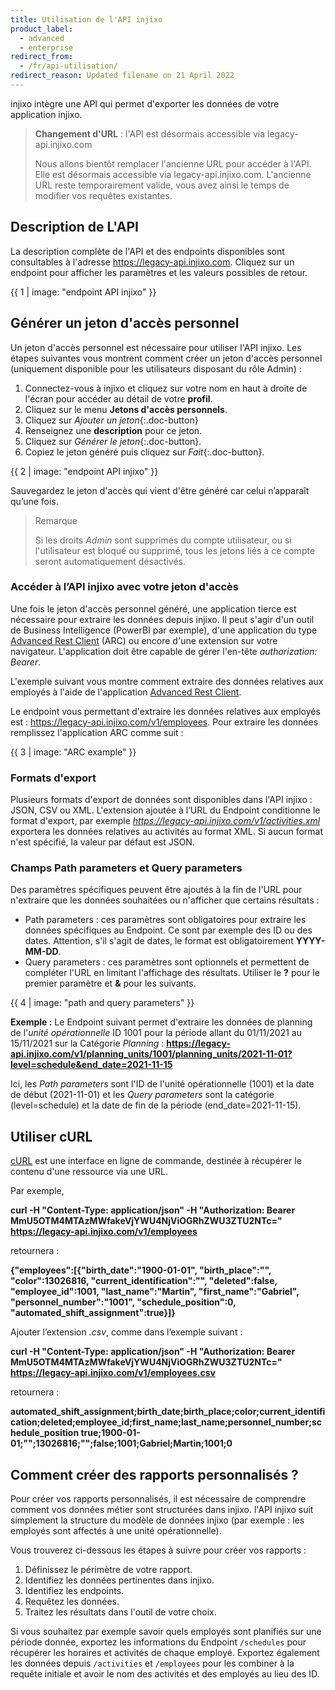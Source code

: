 ```yaml
---
title: Utilisation de l'API injixo
product_label:
  - advanced
  - enterprise
redirect_from:
  - /fr/api-utilisation/
redirect_reason: Updated filename on 21 April 2022
---
```


injixo intègre une API qui permet d'exporter les données de votre application injixo.

> **Changement d'URL** : l'API est désormais accessible via legacy-api.injixo.com
>
> Nous allons bientôt remplacer l'ancienne URL pour accéder à l'API. Elle est désormais accessible via legacy-api.injixo.com. L'ancienne URL reste temporairement valide, vous avez ainsi le temps de modifier vos requêtes existantes.

## Description de L'API

La description complète de l'API et des endpoints disponibles sont consultables à l'adresse https://legacy-api.injixo.com. Cliquez sur un endpoint pour afficher les paramètres et les valeurs possibles de retour.

{{ 1 | image: "endpoint API injixo" }}

## Générer un jeton d'accès personnel

Un jeton d'accès personnel est nécessaire pour utiliser l'API injixo. Les étapes suivantes vous montrent comment créer un jeton d'accès personnel (uniquement disponible pour les utilisateurs disposant du rôle Admin) :

1. Connectez-vous à injixo et cliquez sur votre nom en haut à droite de l'écran pour accéder au détail de votre **profil**.
2. Cliquez sur le menu **Jetons d'accès personnels**.
3. Cliquez sur *Ajouter un jeton*{:.doc-button}
4. Renseignez une **description** pour ce jeton.
5. Cliquez sur *Générer le jeton*{:.doc-button}.
6. Copiez le jeton généré puis cliquez sur *Fait*{:.doc-button}.

{{ 2 | image: "endpoint API injixo" }}

Sauvegardez le jeton d'accès qui vient d'être généré car celui n’apparaît qu’une fois.

> Remarque
> 
> Si les droits *Admin* sont supprimés du compte utilisateur, ou si l'utilisateur est bloqué ou supprimé, tous les jetons liés à ce compte seront automatiquement désactivés.

### Accéder à l’API injixo avec votre jeton d'accès

Une fois le jeton d'accès personnel généré, une application tierce est nécessaire pour extraire les données depuis injixo. Il peut s'agir d'un outil de Business Intelligence (PowerBI par exemple), d'une application du type [Advanced Rest Client](https://install.advancedrestclient.com/install) (ARC) ou encore d'une extension sur votre navigateur. L'application doit être capable de gérer l'en-tête *authorization: Bearer*.

L'exemple suivant vous montre comment extraire des données relatives aux employés à l'aide de l'application [Advanced Rest Client](https://install.advancedrestclient.com/install).

Le endpoint vous permettant d'extraire les données relatives aux employés est : https://legacy-api.injixo.com/v1/employees. Pour extraire les données remplissez l'application ARC comme suit :

{{ 3 | image: "ARC example" }}

### Formats d'export

Plusieurs formats d'export de données sont disponibles dans l'API injixo : JSON, CSV ou XML. L'extension ajoutée à l’URL du Endpoint conditionne le format d'export, par exemple *https://legacy-api.injixo.com/v1/activities.xml* exportera les données relatives au activités au format XML. Si aucun format n'est spécifié, la valeur par défaut est JSON.

### Champs Path parameters et Query parameters

Des paramètres spécifiques peuvent être ajoutés à la fin de l'URL pour n'extraire que les données souhaitées ou n'afficher que certains résultats :

- Path parameters : ces paramètres sont obligatoires pour extraire les données spécifiques au Endpoint. Ce sont par exemple des ID ou des dates. Attention, s'il s'agit de dates, le format est obligatoirement **YYYY-MM-DD**.
- Query parameters : ces paramètres sont optionnels et permettent de compléter l'URL en limitant l'affichage des résultats. Utiliser le **?** pour le premier paramètre et **&** pour les suivants.

{{ 4 | image: "path and query parameters" }}

**Exemple :**
Le Endpoint suivant permet d'extraire les données de planning de l'*unité opérationnelle* ID 1001 pour la période allant du 01/11/2021 au 15/11/2021 sur la Catégorie *Planning* :
**https://legacy-api.injixo.com/v1/planning_units/1001/planning_units/2021-11-01?level=schedule&end_date=2021-11-15**

Ici, les *Path parameters* sont l'ID de l'unité opérationnelle (1001) et la date de début (2021-11-01) et les *Query parameters* sont la catégorie (level=schedule) et la date de fin de la période (end_date=2021-11-15).

## Utiliser cURL

[cURL](https://curl.haxx.se) est une interface en ligne de commande, destinée à récupérer le contenu d'une ressource via une URL.

Par exemple,

**curl -H "Content-Type: application/json" -H "Authorization: Bearer MmU5OTM4MTAzMWfakeVjYWU4NjViOGRhZWU3ZTU2NTc=" https://legacy-api.injixo.com/v1/employees**

retournera :

**{"employees":[{"birth_date":"1900-01-01", "birth_place":"", "color":13026816, "current_identification":"", "deleted":false, "employee_id":1001, "last_name":"Martin", "first_name":"Gabriel", "personnel_number":"1001", "schedule_position":0, "automated_shift_assignment":true}]}**

Ajouter l’extension *.csv*, comme dans l’exemple suivant :

**curl -H "Content-Type: application/json" -H "Authorization: Bearer MmU5OTM4MTAzMWfakeVjYWU4NjViOGRhZWU3ZTU2NTc=" https://legacy-api.injixo.com/v1/employees.csv**

retournera :

**automated_shift_assignment;birth_date;birth_place;color;current_identification;deleted;employee_id;first_name;last_name;personnel_number;schedule_position
true;1900-01-01;"";13026816;"";false;1001;Gabriel;Martin;1001;0**

## Comment créer des rapports personnalisés ?

Pour créer vos rapports personnalisés, il est nécessaire de comprendre comment vos données métier sont structurées dans injixo. l'API injixo suit simplement la structure du modèle de données injixo (par exemple : les employés sont affectés à une unité opérationnelle).

Vous trouverez ci-dessous les étapes à suivre pour créer vos rapports :

1. Définissez le périmètre de votre rapport.
2. Identifiez les données pertinentes dans injixo.
3. Identifiez les endpoints.
4. Requêtez les données.
5. Traitez les résultats dans l'outil de votre choix.

Si vous souhaitez par exemple savoir quels employés sont planifiés sur une période donnée, exportez les informations du Endpoint `/schedules` pour récupérer les horaires et activités de chaque employé. Exportez également les données depuis `/activities` et `/employees` pour les combiner à la requête initiale et avoir le nom des activités et des employés au lieu des ID.
